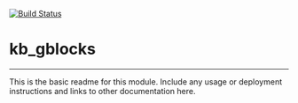 [![Build Status](https://travis-ci.org/dylan/kb_gblocks.svg?branch=master)](https://travis-ci.org/dylan/kb_gblocks)

# kb_gblocks
---

This is the basic readme for this module. Include any usage or deployment instructions and links to other documentation here.